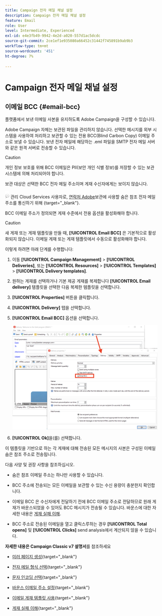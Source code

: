 ```yaml
---
title: Campaign 전자 메일 채널 설정
description: Campaign 전자 메일 채널 설정
feature: Email
role: User
level: Intermediate, Experienced
exl-id: e4e3fb49-9942-4e2d-a020-557d1ac5dcdc
source-git-commit: 2ce1ef1e935080a66452c31442f745891b9ab9b3
workflow-type: tm+mt
source-wordcount: '451'
ht-degree: 7%

---
```


# Campaign 전자 메일 채널 설정

## 이메일 BCC {#email-bcc}

<!--
>[!NOTE]
>
>This capability is available starting Campaign v8.3. To check your version, refer to [this section](../start/compatibility-matrix.md#how-to-check-your-campaign-version-and-buildversion)-->

플랫폼에서 보낸 이메일 사본을 유지하도록 Adobe Campaign을 구성할 수 있습니다.

Adobe Campaign 자체는 보관된 파일을 관리하지 않습니다. 선택한 메시지를 외부 시스템을 사용하여 처리하고 보관할 수 있는 전용 BCC(Blind Carbon Copy) 이메일 주소로 보낼 수 있습니다. 보낸 전자 메일에 해당하는 .eml 파일을 SMTP 전자 메일 서버와 같은 원격 서버로 전송할 수 있습니다.

>[!CAUTION]
>
>개인 정보 보호를 위해 BCC 이메일은 PII(보안 개인 식별 정보)를 저장할 수 있는 보관 시스템에 의해 처리되어야 합니다.

보관 대상은 선택한 BCC 전자 메일 주소이며 게재 수신자에게는 보이지 않습니다.

![](../assets/do-not-localize/speech.png)  관리 Cloud Services 사용자로, [연락처 Adobe](../start/campaign-faq.md#support)보관에 사용할 숨은 참조 전자 메일 주소를 통신하기 위해 {target=&quot;_blank&quot;}.

BCC 이메일 주소가 정의되면 게재 수준에서 전용 옵션을 활성화해야 합니다.

>[!CAUTION]
>
>새 게재 또는 게재 템플릿을 만들 때, **[!UICONTROL Email BCC]** 은 기본적으로 활성화되지 않습니다. 이메일 게재 또는 게재 템플릿에서 수동으로 활성화해야 합니다.


이렇게 하려면 아래 단계를 수행합니다:

1. 이동 **[!UICONTROL Campaign Management]** > **[!UICONTROL Deliveries]**, 또는 **[!UICONTROL Resources]** > **[!UICONTROL Templates]** > **[!UICONTROL Delivery templates]**.
1. 원하는 게재를 선택하거나 기본 제공 게재를 복제합니다 **[!UICONTROL Email delivery]** 템플릿을 선택한 다음 복제한 템플릿을 선택합니다.
1. **[!UICONTROL Properties]** 버튼을 클릭합니다.
1. **[!UICONTROL Delivery]** 탭을 선택합니다. 
1. **[!UICONTROL Email BCC]** 옵션을 선택합니다.

   ![](assets/email-bcc.png)

1. **[!UICONTROL Ok]**&#x200B;을(를) 선택합니다.

이 템플릿을 기반으로 하는 각 게재에 대해 전송된 모든 메시지의 사본은 구성된 이메일 숨은 참조 주소로 전송됩니다.

다음 사양 및 권장 사항을 참조하십시오.

* 숨은 참조 이메일 주소는 하나만 사용할 수 있습니다.

* BCC 주소에 전송되는 모든 이메일을 보관할 수 있는 수신 용량이 충분한지 확인합니다.

* 이메일 BCC <!--with Enhanced MTA--> 은 수신자에게 전달하기 전에 BCC 이메일 주소로 전달하므로 원래 게재가 바운스되었을 수 있어도 BCC 메시지가 전송될 수 있습니다. 바운스에 대한 자세한 내용은 [게재 실패 이해](../send/delivery-failures.md).

* BCC 주소로 전송된 이메일을 열고 클릭스루하는 경우 **[!UICONTROL Total opens]** 및 **[!UICONTROL Clicks]** send analysis에서 계산되지 않을 수 있습니다.

<!--Only successfully sent emails are taken in account, bounces are not.-->

**자세한 내용은 Campaign Classic v7 설명서**&#x200B;를 참조하세요

* [미러 페이지 생성](https://experienceleague.adobe.com/docs/campaign-classic/using/sending-messages/sending-emails/sending-an-email/email-parameters.html#generating-mirror-page){target=&quot;_blank&quot;}

* [전자 메일 형식 선택](https://experienceleague.adobe.com/docs/campaign-classic/using/sending-messages/sending-emails/sending-an-email/email-parameters.html#selecting-message-formats){target=&quot;_blank&quot;}

* [문자 인코딩 선택](https://experienceleague.adobe.com/docs/campaign-classic/using/sending-messages/sending-emails/sending-an-email/email-parameters.html#character-encoding){target=&quot;_blank&quot;}

* [바운스 이메일 주소 설정](https://experienceleague.adobe.com/docs/campaign-classic/using/sending-messages/sending-emails/sending-an-email/email-parameters.html#managing-bounce-emails){target=&quot;_blank&quot;}

* [이메일 게재 템플릿 사용](https://experienceleague.adobe.com/docs/campaign-classic/using/sending-messages/using-delivery-templates/about-templates.html?lang=ko){target=&quot;_blank&quot;}

* [게재 실패 이해](https://experienceleague.adobe.com/docs/campaign-classic/using/sending-messages/monitoring-deliveries/understanding-delivery-failures.html){target=&quot;_blank&quot;}
